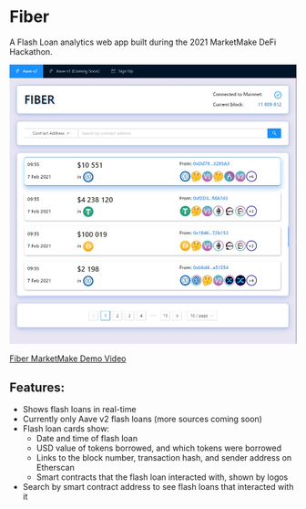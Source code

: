# Fiber
A Flash Loan analytics web app built during the 2021 MarketMake DeFi Hackathon.

![Fiber Screenshot](/images/fiber-screenshot.jpeg)

[Fiber MarketMake Demo Video](https://youtu.be/xmsVs8smzbU)

## Features:

- Shows flash loans in real-time
- Currently only Aave v2 flash loans (more sources coming soon)
- Flash loan cards show:
  - Date and time of flash loan
  - USD value of tokens borrowed, and which tokens were borrowed
  - Links to the block number, transaction hash, and sender address on Etherscan
  - Smart contracts that the flash loan interacted with, shown by logos
- Search by smart contract address to see flash loans that interacted with it
